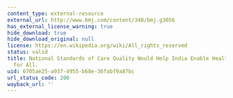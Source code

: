 ```yaml
---
content_type: external-resource
external_url: http://www.bmj.com/content/348/bmj.g3056
has_external_license_warning: true
hide_download: true
hide_download_original: null
license: https://en.wikipedia.org/wiki/All_rights_reserved
status: valid
title: National Standards of Care Quality Would Help India Enable Health Coverage
  for All.
uid: 6705ae25-a937-4955-b68e-36fabf9a87bc
url_status_code: 200
wayback_url: ''
---
```


